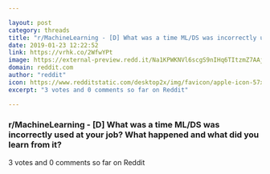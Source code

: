 ```yaml
---

layout: post
category: threads
title: "r/MachineLearning - [D] What was a time ML/DS was incorrectly used at your job? What happened and what did you learn from it?"
date: 2019-01-23 12:22:52
link: https://vrhk.co/2WfwYPt
image: https://external-preview.redd.it/Na1KPWKNVl6scgS9nIHq6TItzmZ7AAjzi2AE8ocRNSc.jpg?auto=webp&s=df05bb2f4b5fc26062986818cecd1d09ddac156a
domain: reddit.com
author: "reddit"
icon: https://www.redditstatic.com/desktop2x/img/favicon/apple-icon-57x57.png
excerpt: "3 votes and 0 comments so far on Reddit"

---
```


### r/MachineLearning - [D] What was a time ML/DS was incorrectly used at your job? What happened and what did you learn from it?

3 votes and 0 comments so far on Reddit